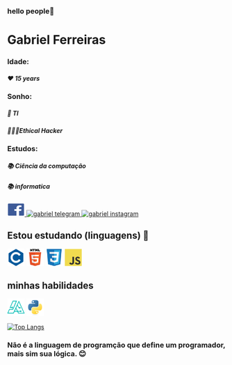 ### hello people👋
# Gabriel Ferreiras
### Idade:
##### ❤️ 15 years
### Sonho:
##### 📘 TI

##### 👨🏻‍💻Ethical Hacker
### Estudos:

##### 📚 Ciência da computação

##### 📚 informatica

<a/>
<a href="https://www.facebook.com/bielzinnln" target="_blank">
<img aling="center" alt="gabriel facebook" height="30" width="40" src="https://raw.githubusercontent.com/devicons/devicon/master/icons/facebook/facebook-original.svg"
style="max-widht:100%;"<a/>
<a/>
<a/>  
<a href="https://t.me/Gabriel_Ferreiras" targent="blank"> 
<img aling="center" alt="gabriel telegram" height="30" width="40" src="https://upload.wikimedia.org/wikipedia/commons/a/a6/T.me.png"
style="max-widht:100%;"<a/>
<a/>
<a/>  
<a href="https://www.instagram.com/gabriel_ferreiras_santos/" targent="blank"> 
<img aling="center" alt="gabriel instagram" height="30" width="30" src="https://cdn.pixabay.com/photo/2018/11/13/22/01/instagram-3814080_960_720.png" 
style="max-widht:100%;"<a/>
<a/>  

##  Estou estudando (linguagens) 📓
  
<img src="https://raw.githubusercontent.com/devicons/devicon/master/icons/c/c-plain.svg" alt="40" width="40" height="40" style="max - width:100%;"></img>
<img src="https://raw.githubusercontent.com/devicons/devicon/master/icons/html5/html5-original-wordmark.svg" alt="40" width="40" height="40" style="max - width:100%;"></img>
<img src="https://raw.githubusercontent.com/devicons/devicon/master/icons/css3/css3-original.svg" alt="40" width="40" height="40" style="max - width:100%;"></img>
<img src="https://raw.githubusercontent.com/devicons/devicon/master/icons/javascript/javascript-original.svg" alt="40" width="40" height="40" style="max - width:100%;"></img>
## minhas habilidades
<img src="https://raw.githubusercontent.com/devicons/devicon/master/icons/thealgorithms/thealgorithms-original.svg" alt="rails" width="40" height="40" style="max - width:100%;"></img>
<img src="https://raw.githubusercontent.com/devicons/devicon/master/icons/python/python-original.svg" alt="pitao" width="40" height="40" style="max - width:100%;"></img>

[![Top Langs](https://github-readme-stats.vercel.app/api/top-langs/?username=Gabriel-FerreirasSantos&layout=compact)](https://github.com/anuraghazra/github-readme-stats) 

### Não é a linguagem de programção que define um programador, mais sim sua lógica. 😊
